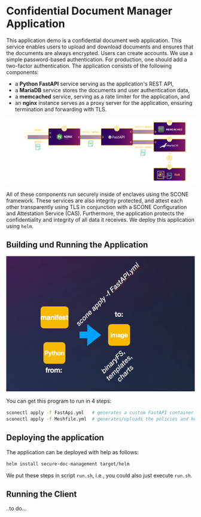 # Confidential Document Manager Application

This application demo is a confidential document web application. This service enables users to upload and download documents and ensures that the documents are always encrypted. Users can create accounts. We use a simple password-based authentication. For production, one should add a two-factor authentication. The application  consists of the following components:

- a **Python FastAPI** service serving as the application's REST API,
- a **MariaDB** service stores the documents and user authentication data,
- a **memcached** service, serving as a rate limiter for the application, and
- an **nginx** instance serves as a proxy server for the application, ensuring termination and forwarding with TLS.

![scone mesh](architecture.png)

All of these components run securely inside of enclaves using the SCONE framework. These services are also integrity protected, and attest each other transparently using TLS in conjunction with a SCONE Configuration and Attestation Service (CAS). Furthermore, the application protects the confidentiality and integrity of all data it receives. We deploy this application using `helm`.

## Building und Running the Application

![scone mesh](scone_gen_app_image.png)

You can get this program to run in 4 steps:

```bash
sconectl apply -f FastApi.yml   # generates a custom FastAPI container image
sconectl apply -f Meshfile.yml  # generates/uploads the policies and helm charts
```

## Deploying the application 

The application can be deployed with help as follows:

```bash
helm install secure-doc-management target/helm
```

We put these steps in script `run.sh`, i.e., you could also just execute `run.sh`.

## Running the Client

..to do...